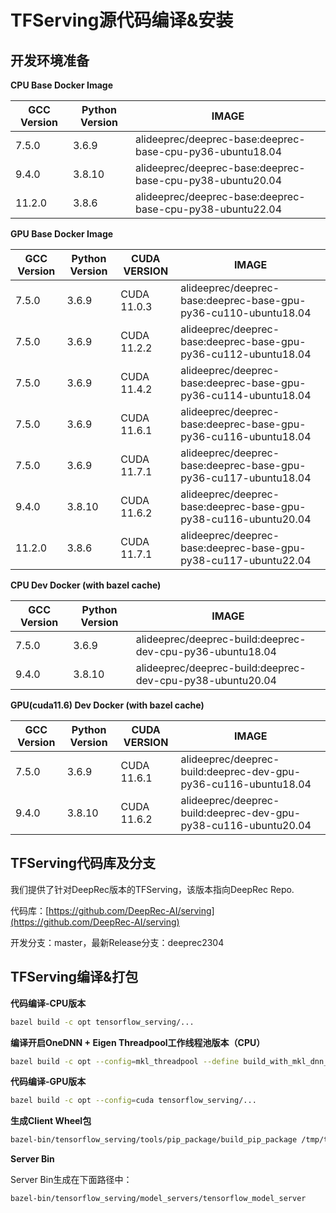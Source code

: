 # TFServing源代码编译&安装

## 开发环境准备

**CPU Base Docker Image**

| GCC Version | Python Version |                           IMAGE                           |
| ----------- | -------------- | --------------------------------------------------------- |
|   7.5.0     |    3.6.9       | alideeprec/deeprec-base:deeprec-base-cpu-py36-ubuntu18.04 |
|   9.4.0     |    3.8.10      | alideeprec/deeprec-base:deeprec-base-cpu-py38-ubuntu20.04 |
|   11.2.0    |    3.8.6       | alideeprec/deeprec-base:deeprec-base-cpu-py38-ubuntu22.04 |

**GPU Base Docker Image**

| GCC Version | Python Version | CUDA VERSION |                           IMAGE                                 |
| ----------- | -------------- | ------------ | --------------------------------------------------------------- |
|    7.5.0    |    3.6.9       | CUDA 11.0.3  | alideeprec/deeprec-base:deeprec-base-gpu-py36-cu110-ubuntu18.04 |
|    7.5.0    |    3.6.9       | CUDA 11.2.2  | alideeprec/deeprec-base:deeprec-base-gpu-py36-cu112-ubuntu18.04 |
|    7.5.0    |    3.6.9       | CUDA 11.4.2  | alideeprec/deeprec-base:deeprec-base-gpu-py36-cu114-ubuntu18.04 |
|    7.5.0    |    3.6.9       | CUDA 11.6.1  | alideeprec/deeprec-base:deeprec-base-gpu-py36-cu116-ubuntu18.04 |
|    7.5.0    |    3.6.9       | CUDA 11.7.1  | alideeprec/deeprec-base:deeprec-base-gpu-py36-cu117-ubuntu18.04 |
|    9.4.0    |    3.8.10      | CUDA 11.6.2  | alideeprec/deeprec-base:deeprec-base-gpu-py38-cu116-ubuntu20.04 |
|    11.2.0   |    3.8.6       | CUDA 11.7.1  | alideeprec/deeprec-base:deeprec-base-gpu-py38-cu117-ubuntu22.04 |

**CPU Dev Docker (with bazel cache)**

| GCC Version | Python Version |                           IMAGE                           |
| ----------- | -------------- | --------------------------------------------------------- |
|   7.5.0     |    3.6.9       | alideeprec/deeprec-build:deeprec-dev-cpu-py36-ubuntu18.04 |
|   9.4.0     |    3.8.10      | alideeprec/deeprec-build:deeprec-dev-cpu-py38-ubuntu20.04 |

**GPU(cuda11.6) Dev Docker (with bazel cache)**

| GCC Version | Python Version | CUDA VERSION |                           IMAGE                                 |
| ----------- | -------------- | ------------ | --------------------------------------------------------------- |
|    7.5.0    |    3.6.9       | CUDA 11.6.1  | alideeprec/deeprec-build:deeprec-dev-gpu-py36-cu116-ubuntu18.04 |
|    9.4.0    |    3.8.10      | CUDA 11.6.2  | alideeprec/deeprec-build:deeprec-dev-gpu-py38-cu116-ubuntu20.04 |


## TFServing代码库及分支

我们提供了针对DeepRec版本的TFServing，该版本指向DeepRec Repo.

代码库：[https://github.com/DeepRec-AI/serving](https://github.com/DeepRec-AI/serving)

开发分支：master，最新Release分支：deeprec2304

## TFServing编译&打包

**代码编译-CPU版本**

```bash
bazel build -c opt tensorflow_serving/...
```

**编译开启OneDNN + Eigen Threadpool工作线程池版本（CPU）**

```bash
bazel build -c opt --config=mkl_threadpool --define build_with_mkl_dnn_v1_only=true tensorflow_serving/...
```

**代码编译-GPU版本**

```bash
bazel build -c opt --config=cuda tensorflow_serving/...
```

**生成Client Wheel包**

```bash
bazel-bin/tensorflow_serving/tools/pip_package/build_pip_package /tmp/tf_serving_client_whl
```

**Server Bin**

Server Bin生成在下面路径中：
```bash
bazel-bin/tensorflow_serving/model_servers/tensorflow_model_server
```
